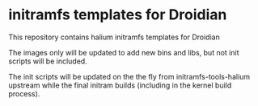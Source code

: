 # initramfs templates for Droidian

This repository contains halium initramfs templates for Droidian

The images only will be updated to add new bins and libs, but not init scripts will be included.

The init scripts will be updated on the the fly from initramfs-tools-halium upstream while the final initram builds (including in the kernel build process).
